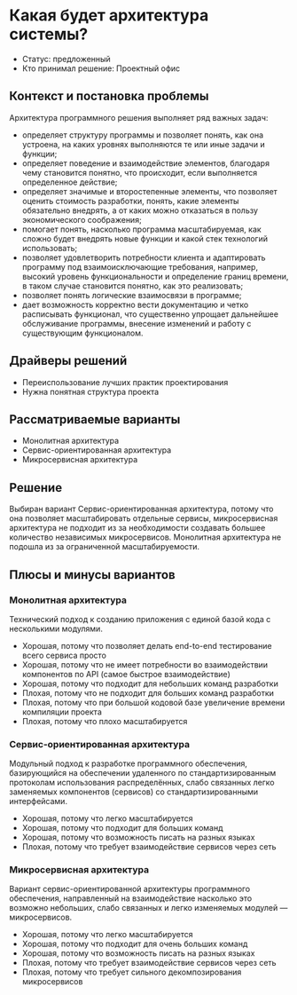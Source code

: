# Какая будет архитектура системы?

* Статус: предложенный
* Кто принимал решение: Проектный офис

## Контекст и постановка проблемы

Архитектура программного решения выполняет ряд важных задач:
- определяет структуру программы и позволяет понять, как она устроена, на каких уровнях выполняются те или иные задачи и функции;
- определяет поведение и взаимодействие элементов, благодаря чему становится понятно, что происходит, если выполняется определенное действие;
- определяет значимые и второстепенные элементы, что позволяет оценить стоимость разработки, понять, какие элементы обязательно внедрять, а от каких можно отказаться в пользу экономического соображения;
- помогает понять, насколько программа масштабируемая, как сложно будет внедрять новые функции и какой стек технологий использовать;
- позволяет удовлетворить потребности клиента и адаптировать программу под взаимоисключающие требования, например, высокий уровень функциональности и определение границ времени, в таком случае становится понятно, как это реализовать;
- позволяет понять логические взаимосвязи в программе;
- дает возможность корректно вести документацию и четко расписывать функционал, что существенно упрощает дальнейшее обслуживание программы, внесение изменений и работу с существующим функционалом.

## Драйверы решений

* Переиспользование лучших практик проектирования
* Нужна понятная структура проекта

## Рассматриваемые варианты

* Монолитная архитектура
* Сервис-ориентированная архитектура
* Микросервисная архитектура

## Решение

Выбиран вариант Сервис-ориентированная архитектура, потому что она позволяет масштабировать отдельные сервисы, микросервисная архитектура не подходит из за необходимости создавать большее количество независимых микросервисов. Монолитная архитектура не подошла из за ограниченной масштабируемости.

## Плюсы и минусы вариантов

### Монолитная архитектура

Технический подход к созданию приложения с единой базой кода с несколькими модулями.

* Хорошая, потому что позволяет делать end-to-end тестирование всего сервиса просто
* Хорошая, потому что не имеет потребности во взаимодействии компонентов по API (самое быстрое взаимодействие)
* Хорошая, потому что подходит для небольших команд разработки
* Плохая, потому что не подходит для больших команд разработки
* Плохая, потому что при большой кодовой базе увеличение времени компиляции проекта
* Плохая, потому что плохо масштабируется

### Сервис-ориентированная архитектура

Модульный подход к разработке программного обеспечения, базирующийся на обеспечении удаленного по стандартизированным протоколам использования распределённых, слабо связанных легко заменяемых компонентов (сервисов) со стандартизированными интерфейсами.

* Хорошая, потому что легко масштабируется
* Хорошая, потому что подходит для больших команд
* Хорошая, потому что возможность писать на разных языках
* Плохая, потому что требует взаимодействие сервисов через сеть

### Микросервисная архитектура

Вариант сервис-ориентированной архитектуры программного обеспечения, направленный на взаимодействие насколько это возможно небольших, слабо связанных и легко изменяемых модулей — микросервисов.

* Хорошая, потому что легко масштабируется
* Хорошая, потому что подходит для очень больших команд
* Хорошая, потому что возможность писать на разных языках
* Плохая, потому что требует взаимодействие сервисов через сеть
* Плохая, потому что требует сильного декомпозирования микросервисов